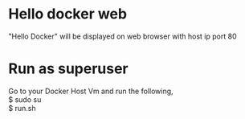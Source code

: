 # Hello docker web
"Hello Docker" will be displayed on web browser with host ip port 80
# Run as superuser
Go to your Docker Host Vm and run the following,<br>
$ sudo su<br>
$ run.sh 
